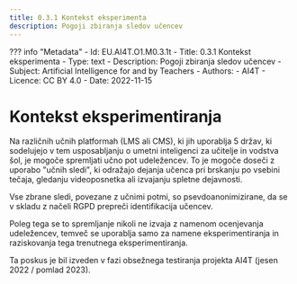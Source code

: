 ```yaml
---
title: 0.3.1 Kontekst eksperimenta
description: Pogoji zbiranja sledov učencev
---
```

??? info "Metadata"
    - Id: EU.AI4T.O1.M0.3.1t
    - Title: 0.3.1 Kontekst eksperimenta
    - Type: text
    - Description: Pogoji zbiranja sledov učencev
    - Subject: Artificial Intelligence for and by Teachers
    - Authors:
        - AI4T 
    - Licence: CC BY 4.0
    - Date: 2022-11-15

# Kontekst eksperimentiranja
Na različnih učnih platformah (LMS ali CMS), ki jih uporablja 5 držav, ki sodelujejo v tem usposabljanju o umetni inteligenci za učitelje in vodstva šol, je mogoče spremljati učno pot udeležencev. To je mogoče doseči z uporabo "učnih sledi", ki odražajo dejanja učenca pri brskanju po vsebini tečaja, gledanju videoposnetka ali izvajanju spletne dejavnosti.

Vse zbrane sledi, povezane z učnimi potmi, so psevdoanonimizirane, da se v skladu z načeli RGPD prepreči identifikacija učencev.

Poleg tega se to spremljanje nikoli ne izvaja z namenom ocenjevanja udeležencev, temveč se uporablja samo za namene eksperimentiranja in raziskovanja tega trenutnega eksperimentiranja.

Ta poskus je bil izveden v fazi obsežnega testiranja projekta AI4T (jesen 2022 / pomlad 2023).

